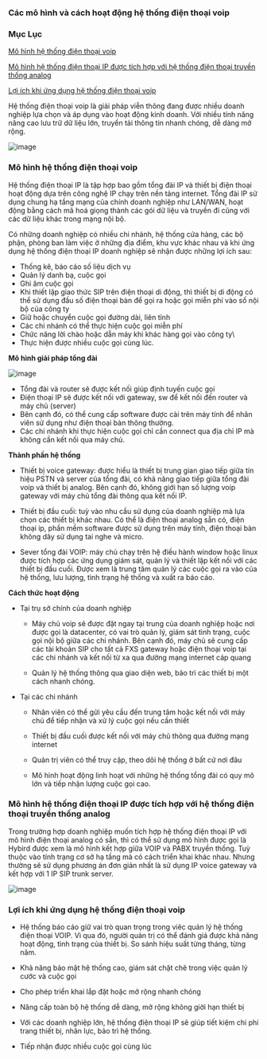 ### Các mô hình và cách hoạt động hệ thống điện thoại voip

### Mục Lục

[Mô hình hệ thống điện thoại voip](#1)

[Mô hình hệ thống điện thoại IP được tích hợp với hệ thống điện thoại truyền thống analog](#2)

[Lợi ích khi ứng dụng hệ thống điện thoại voip](#3)

Hệ thống điện thoại voip là giải pháp viễn thông đang được nhiều doanh nghiệp lựa chọn và áp dụng vào hoạt động kinh doanh. 
Với nhiều tính năng nâng cao lưu trữ dữ liệu lớn, truyền tải thông tin nhanh chóng, dễ dàng mở rộng.

![image](https://user-images.githubusercontent.com/69178270/136925042-abd9cfb1-a95a-40f6-bb8b-9a176b2e66fc.png)

### <a name="1"> Mô hình hệ thống điện thoại voip </a>

Hệ thống điện thoại IP là tập hợp bao gồm tổng đài IP và thiết bị điện thoại hoạt động dựa trên công nghệ IP chạy trên nền tảng internet. Tổng đài IP sử dụng chung hạ tầng mạng của chính doanh nghiệp như LAN/WAN, hoạt động bằng cách mã hoá giọng thành các gói dữ liệu và truyền đi cũng với các dữ liệu khác trong mạng nội bộ.

Có những doanh nghiệp có nhiều chi nhánh, hệ thống cửa hàng, các bộ phận, phòng ban làm việc ở những địa điểm, khu vực khác nhau và khi ứng dụng hệ thống điện thoại IP doanh nghiệp sẽ nhận được những lợi ích sau:

 - Thống kê, báo cáo số liệu dịch vụ
 - Quản lý danh bạ, cuộc gọi
 - Ghi âm cuộc gọi
 - Khi thiết lập giao thức SIP trên điện thoại di động, thì thiết bị di động có thể sử dụng đầu số điện thoại bàn để gọi ra hoặc gọi miễn phí vào số nội bộ của công ty
 - Giữ hoặc chuyển cuộc gọi đường dài, liên tỉnh
 - Các chi nhánh có thể thực hiện cuộc gọi miễn phí
 - Chức năng lời chào hoặc dẫn máy khi khác hàng gọi vào công ty\
 - Thực hiện được nhiều cuộc gọi cùng lúc.

<a> **Mô hình giải pháp tổng đài** </a>

![image](https://user-images.githubusercontent.com/69178270/136926195-f3236c14-1104-4e9f-b873-0d68ab4058c2.png)

 - Tổng đài và router sẽ được kết nối giúp định tuyến cuộc gọi
 - Điện thoại IP sẽ được kết nối với gateway, sw để kết nối đến router và máy chủ (server)
 - Bên cạnh đó, có thể cung cấp software được cài trên máy tính để nhân viên sử dụng như điện thoại bàn thông thường.
 - Các chi nhánh khi thực hiện cuộc gọi chỉ cần connect qua địa chỉ IP mà không cần kết nối qua máy chủ.

<a> **Thành phần hệ thống** </a>

 - Thiết bị voice gateway: được hiểu là thiết bị trung gian giao tiếp giữa tín hiệu PSTN và server của tổng đài, có khả năng giao tiếp giữa tổng đài voip và thiết bị analog. Bên cạnh đó, không giới hạn số lượng voip gateway với máy chủ tổng đài thông qua kết nối IP. 

 - Thiết bị đầu cuối: tuỳ vào nhu cầu sử dụng của doanh nghiệp mà lựa chọn các thiết bị khác nhau. Có thể là điện thoại analog sẵn có, điện thoại ip, phần mềm software được sử dụng trên máy tính, điện thoại bàn không dây sử dụng tai nghe và micro.

 - Sever tổng đài VOIP: máy chủ chạy trên hệ điều hành window hoặc linux được tích hợp các ứng dụng giám sát, quản lý và thiết lập kết nối với các thiết bị đầu cuối. Được xem là 
trung tâm quản lý các cuộc gọi ra vào của hệ thống, lưu lượng, tình trạng hệ thống và xuất ra báo cáo.

<a> **Cách thức hoạt động** </a>

 - Tại trụ sở chính của doanh nghiệp

      * Máy chủ voip sẽ được đặt ngay tại trung của doanh nghiệp hoặc nơi được gọi là datacenter, có vai trò quản lý, giám sát tình trạng, cuộc gọi nội bộ giữa các chi nhánh. Bên cạnh đó, máy chủ sẽ cung cấp các tài khoản SIP cho tất cả FXS gateway hoặc điện thoại voip tại các chi nhánh và kết nối từ xa qua đường mạng internet cáp quang

      * Quản lý hệ thống thông qua giao diện web, bảo trì các thiết bị một cách nhanh chóng.
  
  - Tại các chi nhánh
      
      * Nhân viên có thể gửi yêu cầu đến trung tâm hoặc kết nối với máy chủ để tiếp nhận và xử lý cuộc gọi nếu cần thiết
      
      * Thiết bị đầu cuối được kết nối với máy chủ thông qua đường mạng internet
      
      * Quản trị viên có thể truy cập, theo dõi hệ thống ở bất cứ nơi đâu
      
      * Mô hình hoạt động linh hoạt với những hệ thống tổng đài có quy mô lớn và tiếp nhận lượng cuộc gọi cao.

### <a name="2"> Mô hình hệ thống điện thoại IP được tích hợp với hệ thống điện thoại truyền thống analog </a>

Trong trường hợp doanh nghiệp muốn tích hợp hệ thống điện thoại IP với mô hình điện thoại analog có sẵn, thì có thể sử dụng mô hình được gọi là Hybird được xem là mô hình kết hợp giữa VOIP và PABX truyền thống. Tuỳ thuộc vào tính trạng cơ sở hạ tầng mà có cách triển khai khác nhau. Nhưng thường sẽ sử dụng phương án đơn giản nhất là sử dụng IP voice gateway và kết hợp với 1 IP SIP trunk server.

![image](https://user-images.githubusercontent.com/69178270/136927151-5a47ebba-f73f-487f-a173-8b8d67ee100c.png)

### <a name="3"> Lợi ích khi ứng dụng hệ thống điện thoại voip </a>

 - Hệ thống báo cáo giữ vai trò quan trọng trong viêc quản lý hệ thống điện thoại VOIP. Vì qua đó, người quản trị có thể đánh giá được khả năng hoạt động, tình trạng của thiết bị. So sánh hiệu suất từng tháng, từng năm. 

 - Khả năng bảo mật hệ thống cao, giám sát chặt chẽ trong việc quản lý cước và cuộc gọi

 - Cho phép triển khai lắp đặt hoặc mở rộng nhanh chóng

 - Nâng cấp toàn bộ hệ thống dễ dàng, mở rộng không giời hạn thiết bị

 - Với các doanh nghiệp lớn, hệ thống điện thoại IP sẽ giúp tiết kiệm chi phí trang thiết bị, nhân lực, bảo trì hệ thống. 

 - Tiếp nhận được nhiều cuộc gọi cùng lúc
